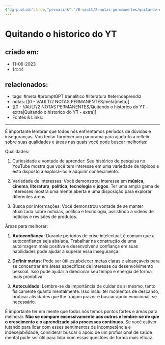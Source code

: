 ```yaml
---
{"dg-publish":true,"permalink":"/0-vault/2-notas-permanentes/quitando-o-historico-do-yt/","tags":["permanente","meta","promptGPT","analítico","literatura","eternoaprendiz"],"dgHomeLink":true,"dgShowLocalGraph":true,"dgShowFileTree":true,"dgEnableSearch":true}
---
```


# Quitando o historico do YT

## criado em: 
- 11-09-2023
- 14:44
## relacionados:
- tags: #meta #promptGPT #analítico #literatura #eternoaprendiz 
- notas: [[0 - VAULT/2 NOTAS PERMANENTES/meta\|meta]]
- [[0 - VAULT/2 NOTAS PERMANENTES/Quitando o historico do YT - extra\|Quitando o historico do YT - extra]]
- Fontes & Links: 
---


É importante lembrar que todos nós enfrentamos períodos de dúvidas e inseguranças. Vou tentar fornecer um panorama para ajudá-lo a refletir sobre suas qualidades e áreas nas quais você pode buscar melhorias:

Qualidades:
1. Curiosidade e vontade de aprender: Seu histórico de pesquisa no YouTube mostra que você tem interesse em uma variedade de tópicos e está disposto a explorá-los e adquirir conhecimento.

2. Variedade de interesses: Você demonstrou interesse em **música**, **cinema**, **literatura**, **política**, **tecnologia** e **jogos**. Ter uma ampla gama de interesses mostra uma mente aberta e uma disposição para explorar diferentes áreas.

3. Busca por informações: Você demonstrou vontade de se manter atualizado sobre notícias, política e tecnologia, assistindo a vídeos de notícias e revisões de produtos.

Áreas para melhorar:
1. **Autoconfiança**: Durante períodos de crise intelectual, é comum que a autoconfiança seja abalada. Trabalhar na construção de uma autoimagem mais positiva e desenvolver a confiança em suas habilidades pode ajudar a superar essa insegurança.

2. **Definir metas**: Pode ser útil estabelecer metas claras e alcançáveis para se concentrar em áreas específicas de interesse ou desenvolvimento pessoal. Isso pode ajudar a direcionar seu tempo e energia de forma mais produtiva.

3. **Autocuidado**: Lembre-se da importância de cuidar de si mesmo, tanto fisicamente quanto mentalmente. Isso inclui ter momentos de descanso, praticar atividades que lhe tragam prazer e buscar apoio emocional, se necessário.

É importante ter em mente que todos nós temos pontos fortes e áreas para melhorar. **Não se compare excessivamente aos outros e lembre-se de que o crescimento e o aprendizado são processos contínuos**. Se você estiver lutando para lidar com esses sentimentos de incompetência e indesejabilidade, considerar buscar o apoio de um profissional de saúde mental pode ser útil para lidar com essas questões de forma mais eficaz.
